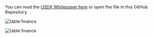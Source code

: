 You can read the [USDX Whitepaper here](https://github.com/Stable-Finance/whitepaper/blob/main/USDX%20Whitepaper.pdf) or open the file in this GitHub Repository.

![table finance](bank_partner_table_finance_diagram.png)

![table finance](bank\partner\table\finance\diagram.png)



